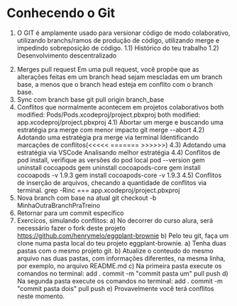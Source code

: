 # Conhecendo o Git 
1. O GIT é amplamente usado para versionar código de modo colaborativo, utilizando branchs/ramos de produção de código, utilizando merge e impedindo sobreposição de código.
1.1) Histórico do teu trabalho
1.2) Desenvolvimento descentralizado
2)  Merges pull request
Em uma pull request, você propõe que as alterações feitas em um branch head sejam mescladas em um branch base, a menos que o branch head esteja em conflito com o branch base.
3) Sync com branch base
   git pull origin branch_base
4) Conflitos que normalmente acontecem em projetos colaborativos
   both modified:   Pods/Pods.xcodeproj/project.pbxproj
   both modified:   app.xcodeproj/project.pbxproj
4.1) Abortar um merge e buscando uma estratégia pra merge com menor impacto
   git merge --abort
4.2) Adotando uma estratégia pra merge via terminal
    Identificando marcações de conflitos(<<<<<  ======= >>>>>>)
4.3) Adotando uma estratégia via VSCode
     Analisando melhor estratégia
4.4) Conflitos de pod install, verifique as versões do pod local
  pod --version
  gem uninstall cocoapods
  gem uninstall cocoapods-core 
  gem install cocoapods -v 1.9.3
  gem install cocoapods-core -v 1.9.3
4.5) Conflitos de inserção de arquivos, checando a quantidade de conflitos via terminal.
   grep -Rinc === app.xcodeproj/project.pbxproj
5) Nova branch com base na atual
   git checkout -b MinhaOutraBranchPraTreino
6) Retornar para um commit específico
7) Exercícos, simulando conflitos:
   a) No decorrer do curso alura, será necessário fazer o fork deste projeto https://github.com/henrymelo/eggplant-brownie
   b) Pelo teu git, faça um clone numa pasta local do teu projeto eggplant-brownie.
   a) Tenha duas pastas com o mesmo projeto git.
   b) Atualize o conteudo do mesmo arquivo nas duas pastas, com informações diferentes, na mesma linha, por exemplo, no arquivo README.md 
   c) Na primeira pasta execute os comandos no terminal:
      add .
      commit -m "commit pasta um"
      pull
      push
   d) Na segunda pasta execute os comandos no terminal:
      add .
      commit -m "commit pasta dois"
      pull
      push
   e) Provavelmente você terá conflitos neste momento.   
 

